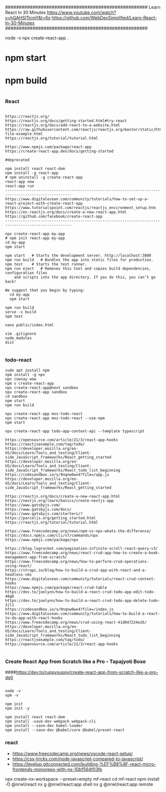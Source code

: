 ####################################################
Learn React In 30 Minutes
https://www.youtube.com/watch?v=hQAHSlTtcmY&t=6s
https://github.com/WebDevSimplified/Learn-React-In-30-Minutes
####################################################

node -v
npx create-react-app .

# npm start
# npm build



######
#
###  React
######
```
https://reactjs.org/
https://reactjs.org/docs/getting-started.html#try-react
https://reactjs.org/docs/add-react-to-a-website.html
https://raw.githubusercontent.com/reactjs/reactjs.org/master/static/html/single-file-example.html
https://reactjs.org/tutorial/tutorial.html

https://www.npmjs.com/package/react-app
https://create-react-app.dev/docs/getting-started

#deprecated

npm install react react-dom
npm install -g react-app
# npm uninstall -g create-react-app
react-app new
react-app run
----------------------------------------------------------------------------------------------------
https://www.digitalocean.com/community/tutorials/how-to-set-up-a-react-project-with-create-react-app
https://www.tutorialspoint.com/reactjs/reactjs_environment_setup.htm
https://en.reactjs.org/docs/create-a-new-react-app.html
https://github.com/facebook/create-react-app
----------------------------------------------------------------------------------------------------

npx create-react-app my-app
# npm init react-app my-app
cd my-app
npm start

npm start 	# Starts the development server. http://localhost:3000
npm run build 	# Bundles the app into static files for production.
npm test 	# Starts the test runner.
npm run eject   # Removes this tool and copies build dependencies, configuration files
    and scripts into the app directory. If you do this, you can’t go back!

We suggest that you begin by typing:
  cd my-app
  npm start

npm run build
serve -s build
npm test

nano public/index.html

vim .gitignore
node_modules
dist
```

#
### todo-react

```
sudo apt install npm
npm install -g npx
npx cowsay wow
npm v create-react-app
npx create-react-app@next sandbox
npx create-react-app sandbox
cd sandbox
npm start
npm run build

npx create-react-app moz-todo-react
npx create-react-app moz-todo-react --use-npm
npm start

npx create-react-app todo-app-context-api --template typescript

https://opensource.com/article/21/3/react-app-hooks
https://reactjsexample.com/tag/todo/
https://developer.mozilla.org/en-US/docs/Learn/Tools_and_testing/Client-side_JavaScript_frameworks/React_getting_started
https://developer.mozilla.org/en-US/docs/Learn/Tools_and_testing/Client-side_JavaScript_frameworks/React_todo_list_beginning
https://codesandbox.io/s/9nqnw0wx4?file=/app.js
https://developer.mozilla.org/en-US/docs/Learn/Tools_and_testing/Client-side_JavaScript_frameworks/React_getting_started

https://reactjs.org/docs/create-a-new-react-app.html
https://nextjs.org/learn/basics/create-nextjs-app
https://www.gatsbyjs.com/
https://www.gatsbyjs.com/docs/
https://www.gatsbyjs.com/starters/?
https://parceljs.org/getting_started.html
https://reactjs.org/tutorial/tutorial.html

https://www.freecodecamp.org/news/npm-vs-npx-whats-the-difference/
https://docs.npmjs.com/cli/v7/commands/npx
https://www.npmjs.com/package/npx

https://blog.logrocket.com/pagination-infinite-scroll-react-query-v3/
https://www.freecodecamp.org/news/react-crud-app-how-to-create-a-book-management-app-from-scratch/
https://www.freecodecamp.org/news/how-to-perform-crud-operations-using-react/
https://strapi.io/blog/how-to-build-a-crud-app-with-react-and-a-headless-cms
https://www.digitalocean.com/community/tutorials/react-crud-context-hooks
https://www.npmjs.com/package/react-crud-table
https://dev.to/joelynn/how-to-build-a-react-crud-todo-app-edit-todo-46g6
https://dev.to/joelynn/how-to-build-a-react-crud-todo-app-delete-todo-3jl1
https://codesandbox.io/s/9nqnw0wx4?file=/index.js
https://www.digitalocean.com/community/tutorials/how-to-build-a-react-to-do-app-with-react-hooks
https://www.freecodecamp.org/news/crud-using-react-41d047224e26/
https://developer.mozilla.org/en-US/docs/Learn/Tools_and_testing/Client-side_JavaScript_frameworks/React_todo_list_beginning
https://reactjsexample.com/tag/todo/
https://opensource.com/article/21/3/react-app-hooks
```
######
#
### Create React App from Scratch like a Pro - Tapajyoti Bose
####https://dev.to/ruppysuppy/create-react-app-from-scratch-like-a-pro-de0

```

node -v
npm -v

npm init
npm init -y

npm install react react-dom
npm install -save-dev webpack webpack-cli
npm install --save-dev babel-loader
npm install --save-dev @babel/core @babel/preset-react
```

### react

- https://www.freecodecamp.org/news/vscode-react-setup/
- https://css-tricks.com/node-javascript-compared-to-javascript/
- https://levelup.gitconnected.com/building-%EF%B8%8F-react-micro-frontends-monorepo-with-nx-10bf564f03fe

npx create-nx-workspace --preset=empty mf-react
cd mf-react
npm install -D @nrwl/react
nx g @nrwl/react:app shell
nx g @nrwl/react:app remote
